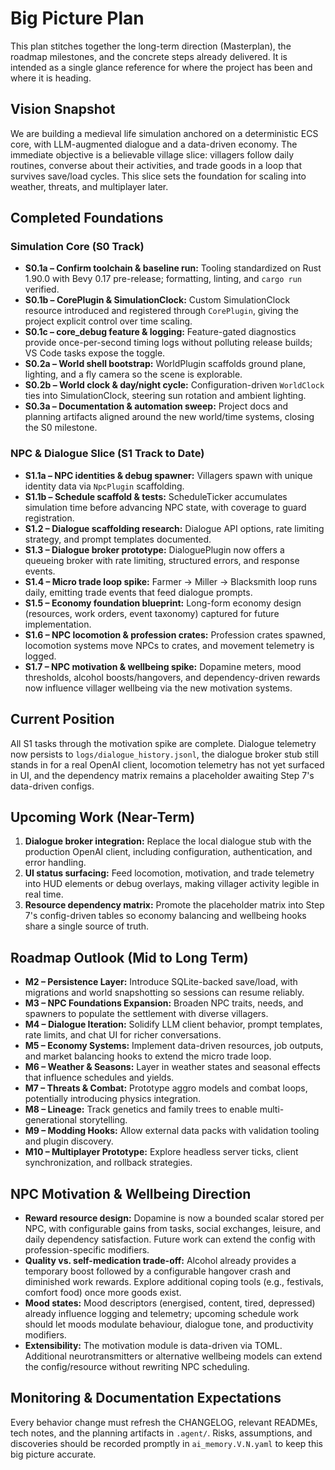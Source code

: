 # Big Picture Plan

This plan stitches together the long-term direction (Masterplan), the roadmap milestones, and the concrete steps already delivered. It is intended as a single glance reference for where the project has been and where it is heading.

## Vision Snapshot
We are building a medieval life simulation anchored on a deterministic ECS core, with LLM-augmented dialogue and a data-driven economy. The immediate objective is a believable village slice: villagers follow daily routines, converse about their activities, and trade goods in a loop that survives save/load cycles. This slice sets the foundation for scaling into weather, threats, and multiplayer later.

## Completed Foundations
### Simulation Core (S0 Track)
- **S0.1a – Confirm toolchain & baseline run:** Tooling standardized on Rust 1.90.0 with Bevy 0.17 pre-release; formatting, linting, and `cargo run` verified.
- **S0.1b – CorePlugin & SimulationClock:** Custom SimulationClock resource introduced and registered through `CorePlugin`, giving the project explicit control over time scaling.
- **S0.1c – core_debug feature & logging:** Feature-gated diagnostics provide once-per-second timing logs without polluting release builds; VS Code tasks expose the toggle.
- **S0.2a – World shell bootstrap:** WorldPlugin scaffolds ground plane, lighting, and a fly camera so the scene is explorable.
- **S0.2b – World clock & day/night cycle:** Configuration-driven `WorldClock` ties into SimulationClock, steering sun rotation and ambient lighting.
- **S0.3a – Documentation & automation sweep:** Project docs and planning artifacts aligned around the new world/time systems, closing the S0 milestone.

### NPC & Dialogue Slice (S1 Track to Date)
- **S1.1a – NPC identities & debug spawner:** Villagers spawn with unique identity data via `NpcPlugin` scaffolding.
- **S1.1b – Schedule scaffold & tests:** ScheduleTicker accumulates simulation time before advancing NPC state, with coverage to guard registration.
- **S1.2 – Dialogue scaffolding research:** Dialogue API options, rate limiting strategy, and prompt templates documented.
- **S1.3 – Dialogue broker prototype:** DialoguePlugin now offers a queueing broker with rate limiting, structured errors, and response events.
- **S1.4 – Micro trade loop spike:** Farmer → Miller → Blacksmith loop runs daily, emitting trade events that feed dialogue prompts.
- **S1.5 – Economy foundation blueprint:** Long-form economy design (resources, work orders, event taxonomy) captured for future implementation.
- **S1.6 – NPC locomotion & profession crates:** Profession crates spawned, locomotion systems move NPCs to crates, and movement telemetry is logged.
- **S1.7 – NPC motivation & wellbeing spike:** Dopamine meters, mood thresholds, alcohol boosts/hangovers, and dependency-driven rewards now influence villager wellbeing via the new motivation systems.

## Current Position
All S1 tasks through the motivation spike are complete. Dialogue telemetry now persists to `logs/dialogue_history.jsonl`, the dialogue broker stub still stands in for a real OpenAI client, locomotion telemetry has not yet surfaced in UI, and the dependency matrix remains a placeholder awaiting Step 7's data-driven configs.

## Upcoming Work (Near-Term)
1. **Dialogue broker integration:** Replace the local dialogue stub with the production OpenAI client, including configuration, authentication, and error handling.
2. **UI status surfacing:** Feed locomotion, motivation, and trade telemetry into HUD elements or debug overlays, making villager activity legible in real time.
3. **Resource dependency matrix:** Promote the placeholder matrix into Step 7's config-driven tables so economy balancing and wellbeing hooks share a single source of truth.

## Roadmap Outlook (Mid to Long Term)
- **M2 – Persistence Layer:** Introduce SQLite-backed save/load, with migrations and world snapshotting so sessions can resume reliably.
- **M3 – NPC Foundations Expansion:** Broaden NPC traits, needs, and spawners to populate the settlement with diverse villagers.
- **M4 – Dialogue Iteration:** Solidify LLM client behavior, prompt templates, rate limits, and chat UI for richer conversations.
- **M5 – Economy Systems:** Implement data-driven resources, job outputs, and market balancing hooks to extend the micro trade loop.
- **M6 – Weather & Seasons:** Layer in weather states and seasonal effects that influence schedules and yields.
- **M7 – Threats & Combat:** Prototype aggro models and combat loops, potentially introducing physics integration.
- **M8 – Lineage:** Track genetics and family trees to enable multi-generational storytelling.
- **M9 – Modding Hooks:** Allow external data packs with validation tooling and plugin discovery.
- **M10 – Multiplayer Prototype:** Explore headless server ticks, client synchronization, and rollback strategies.

## NPC Motivation & Wellbeing Direction
- **Reward resource design:** Dopamine is now a bounded scalar stored per NPC, with configurable gains from tasks, social exchanges, leisure, and daily dependency satisfaction. Future work can extend the config with profession-specific modifiers.
- **Quality vs. self-medication trade-off:** Alcohol already provides a temporary boost followed by a configurable hangover crash and diminished work rewards. Explore additional coping tools (e.g., festivals, comfort food) once more goods exist.
- **Mood states:** Mood descriptors (energised, content, tired, depressed) already influence logging and telemetry; upcoming schedule work should let moods modulate behaviour, dialogue tone, and productivity modifiers.
- **Extensibility:** The motivation module is data-driven via TOML. Additional neurotransmitters or alternative wellbeing models can extend the config/resource without rewriting NPC scheduling.

## Monitoring & Documentation Expectations
Every behavior change must refresh the CHANGELOG, relevant READMEs, tech notes, and the planning artifacts in `.agent/`. Risks, assumptions, and discoveries should be recorded promptly in `ai_memory.V.N.yaml` to keep this big picture accurate.
